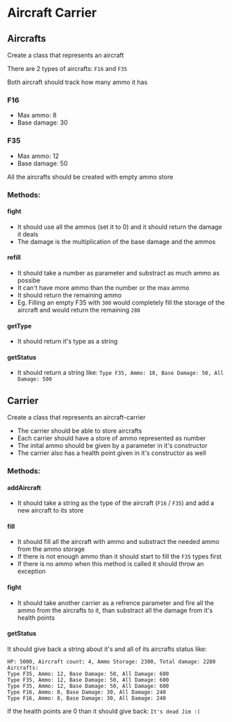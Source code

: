 # Aircraft Carrier
## Aircrafts
Create a class that represents an aircraft


There are 2 types of aircrafts: `F16` and `F35`


Both aircraft should track how many ammo it has


### F16
 - Max ammo: 8
 - Base damage: 30

### F35
 - Max ammo: 12
 - Base damage: 50

All the aircrafts should be created with empty ammo store

### Methods:

#### fight
- It should use all the ammos (set it to 0) and it should return the damage it deals
- The damage is the multiplication of the base damage and the ammos

#### refill
- It should take a number as parameter and substract as much ammo as possibe
- It can't have more ammo than the number or the max ammo
- It should return the remaining ammo
- Eg. Filling an empty F35 with `300` would completely fill the storage of the aircraft and would return the remaining `288`

#### getType
- It should return it's type as a string

#### getStatus
- It should return a string like: `Type F35, Ammo: 10, Base Damage: 50, All Damage: 500`

## Carrier
Create a class that represents an aircraft-carrier


- The carrier should be able to store aircrafts
- Each carrier should have a store of ammo represented as number
- The inital ammo should be given by a parameter in it's constructor
- The carrier also has a health point given in it's constructor as well

### Methods:


#### addAircraft
- It should take a string as the type of the aircraft (`F16` / `F35`) and add a new aircraft to its store

#### fill
- It should fill all the aircraft with ammo and substract the needed ammo from the ammo storage
- If there is not enough ammo than it should start to fill the `F35` types first
- If there is no ammo when this method is called it should throw an exception

#### fight
- It should take another carrier as a refrence parameter and fire all the ammo from the aircrafts to it, than substract all the damage from it's health points

#### getStatus
It should give back a string about it's and all of its aircrafts status like:
```
HP: 5000, Aircraft count: 4, Ammo Storage: 2300, Total damage: 2280
Aircrafts:
Type F35, Ammo: 12, Base Damage: 50, All Damage: 600
Type F35, Ammo: 12, Base Damage: 50, All Damage: 600
Type F35, Ammo: 12, Base Damage: 50, All Damage: 600
Type F16, Ammo: 8, Base Damage: 30, All Damage: 240
Type F16, Ammo: 8, Base Damage: 30, All Damage: 240
```
If the health points are 0 than it should give back: `It's dead Jim :(`
